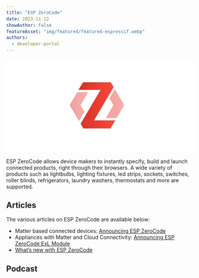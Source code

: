 ```yaml
---
title: "ESP ZeroCode"
date: 2023-11-12
showAuthor: false
featureAsset: "img/featured/featured-espressif.webp"
authors:
  - developer-portal
---
```

![](img/esp-1.webp)

ESP ZeroCode allows device makers to instantly specify, build and launch connected products, right through their browsers. A wide variety of products such as lightbulbs, lighting fixtures, led strips, sockets, switches, roller blinds, refrigerators, laundry washers, thermostats and more are supported.

## Articles

The various articles on ESP ZeroCode are available below:

- Matter based connected devices: [Announcing ESP ZeroCode](/announcing-esp-zerocode-301201c24cba)
- Appliances with Matter and Cloud Connectivity: [Announcing ESP ZeroCode ExL Module](/esp-zerocode-exl-module-powered-by-aws-iot-expresslink-simplifying-matter-compatible-6f90fa89abe6)
- [What’s new with ESP ZeroCode](/whats-new-with-esp-zerocode-1199e0c577fc)

## Podcast
